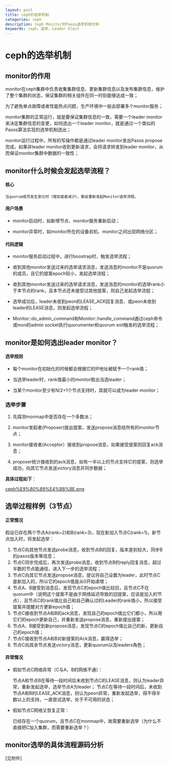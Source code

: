 ```yaml
---
layout: post
title: ceph的选举机制
categories: ceph
description: Ceph Monitor的Paxos选举机制分析
keywords: ceph，选举，Leader Elect
---
```



# ceph的选举机制

## monitor的作用

monitor在ceph集群中负责收集集群信息、更新集群信息以及发布集群信息，维护了整个集群的状态，保证集群的相关组件在同一时刻能够达成一致；

为了避免单点故障或者性能热点问题，生产环境中一般会部署多个monitor服务；

monitor集群的正常运行，就是要保证集群信息的一致，需要一个leader monitor来决定集群信息的变更，如何选出一个leader monitor，就是通过一个类似的Paxos算法实现的选举机制选出；

monitor运行过程中，所有的写操作都是通过leader monitor发出Paxos propose完成，如果非leader monitor收到更新请求，会将请求转发到leader monitor，从而保证monitor集群中数据的一致性；


## monitor什么时候会发起选举流程？


#### 核心

	当quorum成员发生变化时（增加或者减少），都会重新发起Monitor选举流程。

#### 用户场景

- monitor启动时，如新增节点、monitor服务重新启动；

- monitor异常时，如monitor所在的设备宕机、monitor之间出现网络分区；

#### 代码逻辑

- monitor服务启动过程中，进行boostrap时，触发选举流程；

- 收到其他monitor发送过来的选举请求消息，发送消息的monitor不是quorum的成员，且它的提案epoch较小，发起选举流程；

- 收到其他monitor发送过来的选举请求消息，发送消息的monitor的选举rank小于本节点的rank，且本节点还未接受过其他提案，则自己发起选举流程；

- 选举成功后，leader未收到peon的LEASE_ACK回复消息、或peon未收到leader的LEASE消息，则发起选举流程；

- Monitor::do_admin_command和Monitor::handle_command通过ceph命令或mon的admin socket执行quorumenter和quorum exit触发的选举流程；

## monitor是如何选出leader monitor？

#### 选举规则

- 每个monitor在初始化的时候都会根据它的IP地址被赋予一个rank值；

- 当选举leader时，rank值最小的monitor胜出当选leader；

- 当某个monitor至少有N/2+1个节点支持时，其就可以成为leader monitor；

### 选举步骤

1. 先探测monmap中是否存在一个多数派；

2. monitor发起者(Proposer)提出提案，发送propose消息给所有的monitor节点；

3. monitor接收者(Acceptor）接收到propose消息，如果接受提案则回复ack消息；

4. proposer统计接收到的ack消息，如有一半以上的节点支持它的提案，则选举成功，向其它节点发送victory消息并同步数据；

**具体过程如下**：

[ceph%E9%80%89%E4%B8%BE.png](https://github.com/xiaolinbang/xiaolinbang.github.io/blob/master/assets/images/pictures/ceph%E9%80%89%E4%B8%BE.png)


## 选举过程样例（3节点）

#### 正常情况

假设已存在两个节点A(rank=2)和B(rank=3)，现在新加入节点C(rank=1)，新节点加入时，将发起选举：

1. 节点C向其他节点发送probe消息，收到节点B的回复，版本差别较大，同步B的paxos版本等信息；
2. 节点C同步完成后，再次发送probe消息，收到节点B的reply回复消息，超过半数的节点能通信，进入下一步的选举流程；
3. 节点C向其它节点发送propose消息，提议将自己设置为leader，此时节点C是新加入的，所以它的epoch值是从0开始递增；
4. 节点A、B接受到消息后，发现节点C的epoch值比较旧，且节点C不在quorum中（说明这个提案不是由于网络延迟导致的旧提案，应该是加入的节点），且节点C的rank值比自己和自己确认过的Leader的rank值小，所以接受提案并提醒对方更新epoch值；
5. 节点C接收到节点A和B的ack消息，发现自己的epoch值比它们都小，所以用它们的epoch更新自己，并重新发送propose消息，重新提出提案；
6. 节点A、B接受到新propose消息，发现节点C的epoch值比自己的新，更新自己的epoch值；
5. 节点C接收到节点A和B对新提案的Ack消息，赢得选举；
6. 节点C向其余节点发送victory消息，更新quorum以及leaders角色；

#### 异常情况

- 假如节点C网络异常（C与A、B的网络不通）：

	节点A和节点B在等待一段时间后未收到节点C的LEASE消息，则认为leader异常，重新发起选举，选举节点A为leader；
	节点C在等待一段时间后，未收到节点A和B的LEASE_ACK消息，则认为peon异常，重新发起选举，得不得半数以上的支持，一直尝试选举，处于不可用的状态；

- 假如节点C网络又恢复正常：

	已经存在一个quorum，且节点C在monmap中，故需要重新选举（为什么不直接把C加入集群，而需要重新选举？）

## monitor选举的具体流程源码分析

[见附件]

